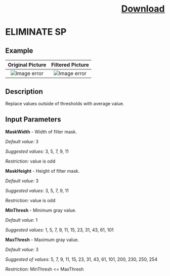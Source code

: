 # <p align="right"><a class="github-button" aria-label="Download ntkme/github-buttons on GitHub" href="https://github.com/Balluff-BVS/TestScripts/raw/master/Filters/Smoothing/Eliminate/EliminateSp/eliminate_sp.zip" data-icon="octicon-cloud-download">Download</a></p>


ELIMINATE SP
==========

## Example

Original Picture             | Filtered Picture
:-------------------------:|:-------------------------:
![Image error](https://github.com/Balluff-BVS/TestScripts/blob/master/Filters/Smoothing/Eliminate/EliminateSp/sp_distribiution.png?raw=true)  |  ![Image error](https://github.com/Balluff-BVS/TestScripts/blob/master/Filters/Smoothing/Eliminate/EliminateSp/eliminate_sp.png?raw=true)

Description
----------

Replace values outside of thresholds with average value.

Input Parameters
----------

**MaskWidth** - Width of filter mask.

*Default value:* 3

*Suggested values:*  3, 5, 7, 9, 11

*Restriction:* value is odd

**MaskHeight** - Height of filter mask.

*Default value:* 3

*Suggested values:* 3, 5, 7, 9, 11

*Restriction:* value is odd

**MinThresh** - Minimum gray value.

*Default value:* 1

*Suggested values:* 1, 5, 7, 9, 11, 15, 23, 31, 43, 61, 101

**MaxThresh** - Maximum gray value.

*Default value:* 3

*Suggested of values:* 5, 7, 9, 11, 15, 23, 31, 43, 61, 101, 200, 230, 250, 254

*Restriction:* MinThresh <= MaxThresh
